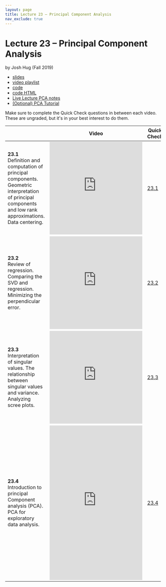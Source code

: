 ```yaml
---
layout: page
title: Lecture 23 – Principal Component Analysis
nav_exclude: true
---
```


# Lecture 23 – Principal Component Analysis

by Josh Hug (Fall 2019)

- [slides](https://docs.google.com/presentation/d/1WEPZm0m5WTD-XGs11OQZ0JrG7ksVCKujyEUVTDbnmxM/edit?usp=sharing)
- [video playlist](https://www.youtube.com/playlist?list=PLQCcNQgUcDfpHmwmjTZxdkRCEnVVGuiU1)
- [code](https://data100.datahub.berkeley.edu/hub/user-redirect/git-sync?repo=https://github.com/DS-100/su20&subPath=lecture/lec23/)
- [code HTML](../../resources/assets/lectures/lec23/lec23.html)
- [Live Lecture PCA notes](../../resources/assets/lectures/live07/live7.pdf)
- [(Optional) PCA Tutorial](https://arxiv.org/pdf/1404.1100.pdf)

Make sure to complete the Quick Check questions in between each video. These are ungraded, but it's in your best interest to do them.

<table>
<colgroup>
<col style="width: 25%" />
<col style="width: 25%" />
<col style="width: 25%" />
</colgroup>
<thead>
<tr class="header">
<th></th>
<th>Video</th>
<th>Quick Check</th>
</tr>
</thead>
<tbody>
<tr>
<td><strong>23.1</strong> <br>Definition and computation of principal components. Geometric interpretation of principal components and low rank approximations. Data centering.</td>
<td><iframe width="300" height="300" height src="https://youtube.com/embed/zET7IIsg42M" frameborder="0" allow="accelerometer; autoplay; encrypted-media; gyroscope; picture-in-picture" allowfullscreen></iframe></td>
<td><a href="https://forms.gle/hzqCZbK7ju6t9NDc9" target="\_blank">23.1</a></td>
</tr>
<tr>
<td><strong>23.2</strong> <br>Review of regression. Comparing the SVD and regression. Minimizing the perpendicular error.</td>
<td><iframe width="300" height="300" height src="https://youtube.com/embed/DeWQRqQ4Lg0" frameborder="0" allow="accelerometer; autoplay; encrypted-media; gyroscope; picture-in-picture" allowfullscreen></iframe></td>
<td><a href="https://forms.gle/NtE6R6ZELvAhNfzK7" target="\_blank">23.2</a></td>
</tr>
<tr>
<td><strong>23.3</strong> <br>Interpretation of singular values. The relationship between singular values and variance. Analyzing scree plots.</td>
<td><iframe width="300" height="300" height src="https://youtube.com/embed/bIAvMewWfXA" frameborder="0" allow="accelerometer; autoplay; encrypted-media; gyroscope; picture-in-picture" allowfullscreen></iframe></td>
<td><a href="https://forms.gle/F7zjg6734cw8y2k1A" target="\_blank">23.3</a></td>
</tr>
<tr>
<td><strong>23.4</strong> <br>Introduction to principal Component analysis (PCA). PCA for exploratory data analysis.</td>
<td><iframe width="300" height="500" height src="https://youtube.com/embed/4sOxqbGYFdU" frameborder="0" allow="accelerometer; autoplay; encrypted-media; gyroscope; picture-in-picture" allowfullscreen></iframe></td>
<td><a href="https://forms.gle/s8znr9FEAz7RFxfz8" target="\_blank">23.4</a></td>
</tr>
